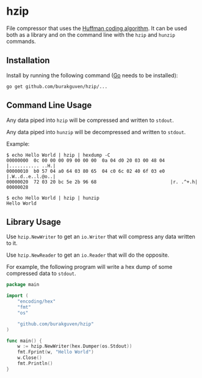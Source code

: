 # hzip

File compressor that uses the [Huffman coding algorithm](https://en.wikipedia.org/wiki/Huffman_coding). It can be used both as a library and on the command line with the `hzip` and `hunzip` commands.

## Installation

Install by running the following command ([Go](https://golang.org/dl/) needs to be installed):

```
go get github.com/burakguven/hzip/...
```

## Command Line Usage

Any data piped into `hzip` will be compressed and written to `stdout`.

Any data piped into `hunzip` will be decompressed and written to `stdout`.

Example:

    $ echo Hello World | hzip | hexdump -C
    00000000  0c 00 00 00 09 00 00 00  0a 04 d0 20 03 00 48 04  |........... ..H.|
    00000010  b0 57 04 a0 64 03 80 65  04 c0 6c 02 40 6f 03 e0  |.W..d..e..l.@o..|
    00000020  72 03 20 bc 5e 2b 96 68                           |r. .^+.h|
    00000028

    $ echo Hello World | hzip | hunzip
    Hello World

## Library Usage

Use `hzip.NewWriter` to get an `io.Writer` that will compress any data written to it.

Use `hzip.NewReader` to get an `io.Reader` that will do the opposite.

For example, the following program will write a hex dump of some compressed
data to `stdout`.

```go
package main

import (
	"encoding/hex"
	"fmt"
	"os"

	"github.com/burakguven/hzip"
)

func main() {
	w := hzip.NewWriter(hex.Dumper(os.Stdout))
	fmt.Fprint(w, "Hello World")
	w.Close()
	fmt.Println()
}
```

